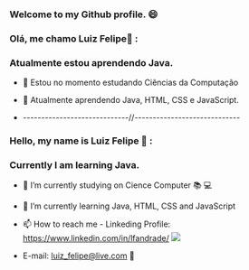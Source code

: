 ### Welcome to my Github profile. 😄

### Olá, me chamo Luiz Felipe👋 :
### Atualmente estou aprendendo Java. 

- 🔭 Estou no momento estudando Ciências da Computação
- 🌱 Atualmente aprendendo Java, HTML, CSS e JavaScript.

- -----------------------------//-----------------------------

### Hello, my name is Luiz Felipe 👋 :                 
### Currently I am learning Java.          

- 🔭 I’m currently studying on Cience Computer 📚 💻
- 🌱 I’m currently learning Java, HTML, CSS and JavaScript

- 📫 How to reach me - Linkeding Profile: https://www.linkedin.com/in/lfandrade/ <a href="https://https://www.linkedin.com/in/lfandrade/" target="_blank"><img loading="lazy" src="https://img.shields.io/badge/-LinkedIn-%230077B5?style=for-the-badge&logo=linkedin&logoColor=white" target="_blank"></a>   
</div>

-  E-mail: luiz_felipe@live.com 📧

